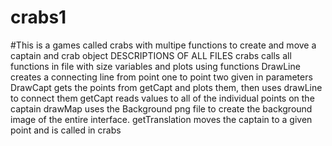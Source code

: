 # crabs1
#This is a games called crabs with multipe functions to create and move a captain and crab object
DESCRIPTIONS OF ALL FILES 
crabs calls all functions in file with size variables and plots using functions
DrawLine creates a connecting line from point one to point two given in parameters
DrawCapt gets the points from getCapt and plots them, then uses drawLine to connect them
getCapt reads values to all of the individual points on the captain
drawMap uses the Background png file to create the background image of the entire interface.
getTranslation moves the captain to a given point and is called in crabs


